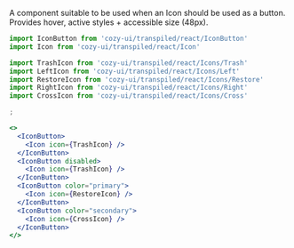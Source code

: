 A component suitable to be used when an Icon should be used as a button.
Provides hover, active styles + accessible size (48px).

```jsx
import IconButton from 'cozy-ui/transpiled/react/IconButton'
import Icon from 'cozy-ui/transpiled/react/Icon'

import TrashIcon from 'cozy-ui/transpiled/react/Icons/Trash'
import LeftIcon from 'cozy-ui/transpiled/react/Icons/Left'
import RestoreIcon from 'cozy-ui/transpiled/react/Icons/Restore'
import RightIcon from 'cozy-ui/transpiled/react/Icons/Right'
import CrossIcon from 'cozy-ui/transpiled/react/Icons/Cross'

;

<>
  <IconButton>
    <Icon icon={TrashIcon} />
  </IconButton>
  <IconButton disabled>
    <Icon icon={TrashIcon} />
  </IconButton>
  <IconButton color="primary">
    <Icon icon={RestoreIcon} />
  </IconButton>
  <IconButton color="secondary">
    <Icon icon={CrossIcon} />
  </IconButton>
</>
```
